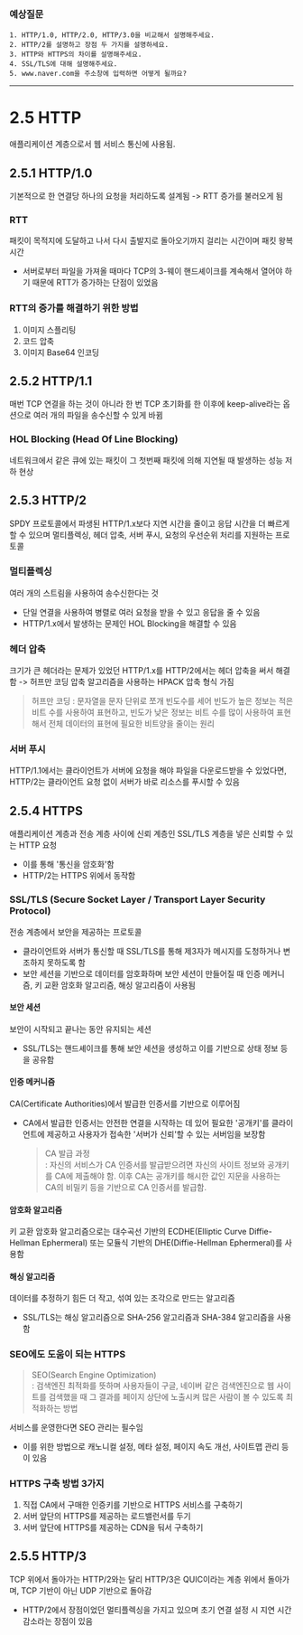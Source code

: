 ### 예상질문

```
1. HTTP/1.0, HTTP/2.0, HTTP/3.0을 비교해서 설명해주세요.
2. HTTP/2를 설명하고 장점 두 가지를 설명하세요.
3. HTTP와 HTTPS의 차이를 설명해주세요.
4. SSL/TLS에 대해 설명해주세요.
5. www.naver.com을 주소창에 입력하면 어떻게 될까요?
```

---

# 2.5 HTTP

애플리케이션 계층으로서 웹 서비스 통신에 사용됨.

## 2.5.1 HTTP/1.0

기본적으로 한 연결당 하나의 요청을 처리하도록 설계됨 -> RTT 증가를 불러오게 됨

### RTT

패킷이 목적지에 도달하고 나서 다시 출발지로 돌아오기까지 걸리는 시간이며 패킷 왕복 시간

- 서버로부터 파일을 가져올 때마다 TCP의 3-웨이 핸드셰이크를 계속해서 열어야 하기 때문에 RTT가 증가하는 단점이 있었음

### RTT의 증가를 해결하기 위한 방법

1. 이미지 스플리팅
2. 코드 압축
3. 이미지 Base64 인코딩

## 2.5.2 HTTP/1.1

매번 TCP 연결을 하는 것이 아니라 한 번 TCP 초기화를 한 이후에 keep-alive라는 옵션으로 여러 개의 파일을 송수신할 수 있게 바뀜

### HOL Blocking (Head Of Line Blocking)

네트워크에서 같은 큐에 있는 패킷이 그 첫번째 패킷에 의해 지연될 때 발생하는 성능 저하 현상

## 2.5.3 HTTP/2

SPDY 프로토콜에서 파생된 HTTP/1.x보다 지연 시간을 줄이고 응답 시간을 더 빠르게 할 수 있으며 멀티플렉싱, 헤더 압축, 서버 푸시, 요청의 우선순위 처리를 지원하는 프로토콜

### 멀티플렉싱

여러 개의 스트림을 사용하여 송수신한다는 것

- 단일 연결을 사용하여 병렬로 여러 요청을 받을 수 있고 응답을 줄 수 있음
- HTTP/1.x에서 발생하는 문제인 HOL Blocking을 해결할 수 있음

### 헤더 압축

크기가 큰 헤더라는 문제가 있었던 HTTP/1.x를 HTTP/2에서는 헤더 압축을 써서 해결함 -> 허프만 코딩 압축 알고리즘을 사용하는 HPACK 압축 형식 가짐

> 허프만 코딩 : 문자열을 문자 단위로 쪼개 빈도수를 세어 빈도가 높은 정보는 적은 비트 수를 사용하여 표현하고, 빈도가 낮은 정보는 비트 수를 많이 사용하여 표현해서 전체 데이터의 표현에 필요한 비트양을 줄이는 원리

### 서버 푸시

HTTP/1.1에서는 클라이언트가 서버에 요청을 해야 파일을 다운로드받을 수 있었다면, HTTP/2는 클라이언트 요청 없이 서버가 바로 리소스를 푸시할 수 있음

## 2.5.4 HTTPS

애플리케이션 계층과 전송 계층 사이에 신뢰 계층인 SSL/TLS 계층을 넣은 신뢰할 수 있는 HTTP 요청

- 이를 통해 '통신을 암호화'함
- HTTP/2는 HTTPS 위에서 동작함

### SSL/TLS (Secure Socket Layer / Transport Layer Security Protocol)

전송 계층에서 보안을 제공하는 프로토콜

- 클라이언트와 서버가 통신할 때 SSL/TLS를 통해 제3자가 메시지를 도청하거나 변조하지 못하도록 함
- 보안 세션을 기반으로 데이터를 암호화하며 보안 세션이 만들어질 때 인증 메커니즘, 키 교환 암호화 알고리즘, 해싱 알고리즘이 사용됨

#### 보안 세션

보안이 시작되고 끝나는 동안 유지되는 세션

- SSL/TLS는 핸드셰이크를 통해 보안 세션을 생성하고 이를 기반으로 상태 정보 등을 공유함

#### 인증 메커니즘

CA(Certificate Authorities)에서 발급한 인증서를 기반으로 이루어짐

- CA에서 발급한 인증서는 안전한 연결을 시작하는 데 있어 필요한 '공개키'를 클라이언트에 제공하고 사용자가 접속한 '서버가 신뢰'할 수 있는 서버임을 보장함
  > CA 발급 과정  
  > : 자신의 서비스가 CA 인증서를 발급받으려면 자신의 사이트 정보와 공개키를 CA에 제출해야 함. 이후 CA는 공개키를 해시한 값인 지문을 사용하는 CA의 비밀키 등을 기반으로 CA 인증서를 발급함.

#### 암호화 알고리즘

키 교환 암호화 알고리즘으로는 대수곡선 기반의 ECDHE(Elliptic Curve Diffie-Hellman Ephermeral) 또는 모듈식 기반의 DHE(Diffie-Hellman Ephermeral)를 사용함

#### 해싱 알고리즘

데이터를 추정하기 힘든 더 작고, 섞여 있는 조각으로 만드는 알고리즘

- SSL/TLS는 해싱 알고리즘으로 SHA-256 알고리즘과 SHA-384 알고리즘을 사용함

### SEO에도 도움이 되는 HTTPS

> SEO(Search Engine Optimization)  
> : 검색엔진 최적화를 뜻하며 사용자들이 구글, 네이버 같은 검색엔진으로 웹 사이트를 검색했을 때 그 결과를 페이지 상단에 노출시켜 많은 사람이 볼 수 있도록 최적화하는 방법

서비스를 운영한다면 SEO 관리는 필수임

- 이를 위한 방법으로 캐노니컬 설정, 메타 설정, 페이지 속도 개선, 사이트맵 관리 등이 있음

### HTTPS 구축 방법 3가지

1. 직접 CA에서 구매한 인증키를 기반으로 HTTPS 서비스를 구축하기
2. 서버 앞단의 HTTPS를 제공하는 로드밸런서를 두기
3. 서버 앞단에 HTTPS를 제공하는 CDN을 둬서 구축하기

## 2.5.5 HTTP/3

TCP 위에서 돌아가는 HTTP/2와는 달리 HTTP/3은 QUIC이라는 계층 위에서 돌아가며, TCP 기반이 아닌 UDP 기반으로 돌아감

- HTTP/2에서 장점이었던 멀티플렉싱을 가지고 있으며 초기 연결 설정 시 지연 시간 감소라는 장점이 있음
